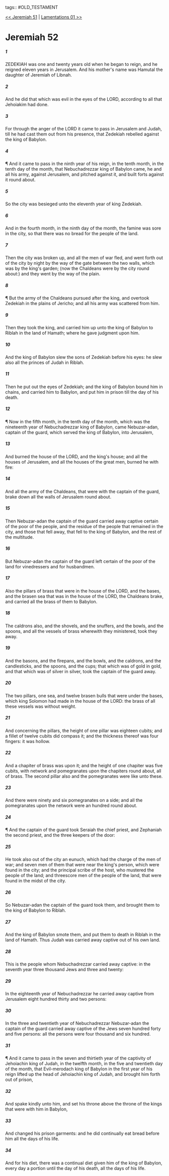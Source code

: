 tags:: #OLD_TESTAMENT

[<< Jeremiah 51](OLD_TESTAMENT/24_Jeremiah/Jeremiah_51.md) | [Lamentations 01 >>](OLD_TESTAMENT/25_Lamentations/Lamentations_01.md)

# Jeremiah 52

##### 1

ZEDEKIAH was one and twenty years old when he began to reign, and he reigned eleven years in Jerusalem. And his mother's name was Hamutal the daughter of Jeremiah of Libnah.

##### 2

And he did that which was evil in the eyes of the LORD, according to all that Jehoiakim had done.

##### 3

For through the anger of the LORD it came to pass in Jerusalem and Judah, till he had cast them out from his presence, that Zedekiah rebelled against the king of Babylon.

##### 4

¶ And it came to pass in the ninth year of his reign, in the tenth month, in the tenth day of the month, that Nebuchadrezzar king of Babylon came, he and all his army, against Jerusalem, and pitched against it, and built forts against it round about.

##### 5

So the city was besieged unto the eleventh year of king Zedekiah.

##### 6

And in the fourth month, in the ninth day of the month, the famine was sore in the city, so that there was no bread for the people of the land.

##### 7

Then the city was broken up, and all the men of war fled, and went forth out of the city by night by the way of the gate between the two walls, which was by the king's garden; (now the Chaldeans were by the city round about:) and they went by the way of the plain.

##### 8

¶ But the army of the Chaldeans pursued after the king, and overtook Zedekiah in the plains of Jericho; and all his army was scattered from him.

##### 9

Then they took the king, and carried him up unto the king of Babylon to Riblah in the land of Hamath; where he gave judgment upon him.

##### 10

And the king of Babylon slew the sons of Zedekiah before his eyes: he slew also all the princes of Judah in Riblah.

##### 11

Then he put out the eyes of Zedekiah; and the king of Babylon bound him in chains, and carried him to Babylon, and put him in prison till the day of his death.

##### 12

¶ Now in the fifth month, in the tenth day of the month, which was the nineteenth year of Nebuchadrezzar king of Babylon, came Nebuzar-adan, captain of the guard, which served the king of Babylon, into Jerusalem,

##### 13

And burned the house of the LORD, and the king's house; and all the houses of Jerusalem, and all the houses of the great men, burned he with fire:

##### 14

And all the army of the Chaldeans, that were with the captain of the guard, brake down all the walls of Jerusalem round about.

##### 15

Then Nebuzar-adan the captain of the guard carried away captive certain of the poor of the people, and the residue of the people that remained in the city, and those that fell away, that fell to the king of Babylon, and the rest of the multitude.

##### 16

But Nebuzar-adan the captain of the guard left certain of the poor of the land for vinedressers and for husbandmen.

##### 17

Also the pillars of brass that were in the house of the LORD, and the bases, and the brasen sea that was in the house of the LORD, the Chaldeans brake, and carried all the brass of them to Babylon.

##### 18

The caldrons also, and the shovels, and the snuffers, and the bowls, and the spoons, and all the vessels of brass wherewith they ministered, took they away.

##### 19

And the basons, and the firepans, and the bowls, and the caldrons, and the candlesticks, and the spoons, and the cups; that which was of gold in gold, and that which was of silver in silver, took the captain of the guard away.

##### 20

The two pillars, one sea, and twelve brasen bulls that were under the bases, which king Solomon had made in the house of the LORD: the brass of all these vessels was without weight.

##### 21

And concerning the pillars, the height of one pillar was eighteen cubits; and a fillet of twelve cubits did compass it; and the thickness thereof was four fingers: it was hollow.

##### 22

And a chapiter of brass was upon it; and the height of one chapiter was five cubits, with network and pomegranates upon the chapiters round about, all of brass. The second pillar also and the pomegranates were like unto these.

##### 23

And there were ninety and six pomegranates on a side; and all the pomegranates upon the network were an hundred round about.

##### 24

¶ And the captain of the guard took Seraiah the chief priest, and Zephaniah the second priest, and the three keepers of the door:

##### 25

He took also out of the city an eunuch, which had the charge of the men of war; and seven men of them that were near the king's person, which were found in the city; and the principal scribe of the host, who mustered the people of the land; and threescore men of the people of the land, that were found in the midst of the city.

##### 26

So Nebuzar-adan the captain of the guard took them, and brought them to the king of Babylon to Riblah.

##### 27

And the king of Babylon smote them, and put them to death in Riblah in the land of Hamath. Thus Judah was carried away captive out of his own land.

##### 28

This is the people whom Nebuchadrezzar carried away captive: in the seventh year three thousand Jews and three and twenty:

##### 29

In the eighteenth year of Nebuchadrezzar he carried away captive from Jerusalem eight hundred thirty and two persons:

##### 30

In the three and twentieth year of Nebuchadrezzar Nebuzar-adan the captain of the guard carried away captive of the Jews seven hundred forty and five persons: all the persons were four thousand and six hundred.

##### 31

¶ And it came to pass in the seven and thirtieth year of the captivity of Jehoiachin king of Judah, in the twelfth month, in the five and twentieth day of the month, that Evil-merodach king of Babylon in the first year of his reign lifted up the head of Jehoiachin king of Judah, and brought him forth out of prison,

##### 32

And spake kindly unto him, and set his throne above the throne of the kings that were with him in Babylon,

##### 33

And changed his prison garments: and he did continually eat bread before him all the days of his life.

##### 34

And for his diet, there was a continual diet given him of the king of Babylon, every day a portion until the day of his death, all the days of his life.
